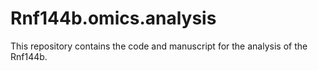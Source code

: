 # Rnf144b.omics.analysis
This repository contains the code and manuscript for the analysis of the Rnf144b.

